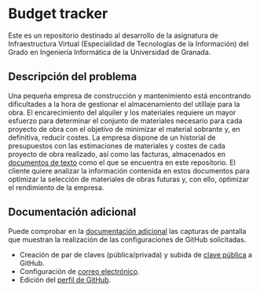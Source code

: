 # Budget tracker
Este es un repositorio destinado al desarrollo de la asignatura de Infraestructura Virtual (Especialidad de Tecnologías de la Información) del Grado en Ingeniería Informática de la Universidad de Granada.

## Descripción del problema
Una pequeña empresa de construcción y mantenimiento está encontrando dificultades a la hora de gestionar el almacenamiento del utillaje para la obra. El encarecimiento del alquiler y los materiales requiere un mayor esfuerzo para determinar el conjunto de materiales necesario para cada proyecto de obra con el objetivo de minimizar el material sobrante y, en definitiva, reducir costes. La empresa dispone de un historial de presupuestos con las estimaciones de materiales y costes de cada proyecto de obra realizado, así como las facturas, almacenados en [documentos de texto](Docs/presupuesto.docx) como el que se encuentra en este repositorio. El cliente quiere analizar la información contenida en estos documentos para optimizar la selección de materiales de obras futuras y, con ello, optimizar el rendimiento de la empresa.

## Documentación adicional
Puede comprobar en la [documentación adicional](Docs/) las capturas de pantalla que muestran la realización de las configuraciones de GitHub solicitadas.
* Creación de par de claves (pública/privada) y subida de [clave pública](Docs/Capturas/PubKey-GitHub.png) a GitHub.
* Configuración de [correo electrónico](Docs/Capturas/Correo-GitHub.png).
* Edición del [perfil de GitHub](Docs/Capturas/Perfil-GitHub.png).
